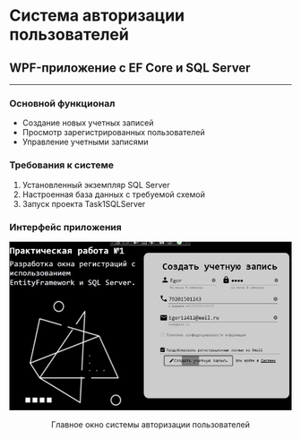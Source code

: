 <h1>Система авторизации пользователей</h1>
<h2>WPF-приложение с EF Core и SQL Server</h2>

<hr>



<h3>Основной функционал</h3>
<ul>
  <li>Создание новых учетных записей</li>
  <li>Просмотр зарегистрированных пользователей</li>
  <li>Управление учетными записями</li>
</ul>

<h3>Требования к системе</h3>
<ol>
  <li>Установленный экземпляр SQL Server</li>
  <li>Настроенная база данных с требуемой схемой</li>
  <li>Запуск проекта Task1SQLServer</li>
</ol>

<h3>Интерфейс приложения</h3>
<div align="center">
  <img src="screenshots/1.jpg" alt="Главное окно системы" width="600">
  <p>Главное окно системы авторизации пользователей</p>
</div>

 
